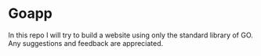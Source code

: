 # Goapp
In this repo I will try to build a website using only the standard library of GO. Any suggestions and feedback are appreciated.
